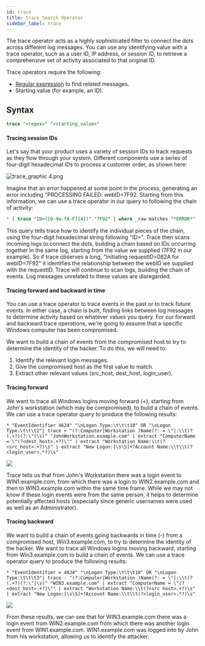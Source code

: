 ```yaml
---
id: trace
title: trace Search Operator
sidebar_label: trace
---
```


The trace operator acts as a highly sophisticated filter to connect the dots across different log messages. You can use any identifying value with a trace operator, such as a user ID, IP address, or session ID, to retrieve a comprehensive set of activity associated to that original ID.

Trace operators require the following:

* [Regular expression](../parse-operators/parse-variable-patterns-using-regex.md) to find related messages.
* Starting value (for example, an ID).

## Syntax

```sql
trace "<regex>" "<starting_value>"
```

#### Tracing session IDs

Let's say that your product uses a variety of session IDs to track requests as they flow through your system. Different components use a series of four-digit hexadecimal IDs to process a customer order, as shown here:

![trace_graphic 4.png](/img/search/searchquerylanguage/search-operators/trace_graphic.png)

Imagine that an error happened at some point in the process, generating an error including "PROCESSING FAILED: webID=7F92. Starting from this information, we can use a trace operator in our query to following the chain of activity:

```sql
* | trace "ID=([0-9a-fA-F]{4})" "7F92" | where _raw matches "*ERROR*"
```

This query tells trace how to identify the individual pieces of the chain, using the four-digit hexadecimal string following "ID=". Trace then scans incoming logs to connect the dots, building a chain based on IDs occurring together in the same log, starting from the value we supplied (7F92 in our example). So if trace observes a long, "Initiating requestID=082A for webID=7F92" it identifies the relationship between the webID we supplied with the requestID. Trace will continue to scan
logs, building the chain of events. Log messages unrelated to these values are disregarded.

#### Tracing forward and backward in time

You can use a trace operator to trace events in the past or to track future events. In either case, a chain is built, finding links between log messages to determine activity based on whatever values you query. For our forward and backward trace operations, we're going to assume that a specific Windows computer has been compromised.

We want to build a chain of events from the compromised host to try to determine the identity of the hacker. To do this, we will need to:

1. Identify the relevant login messages.
1. Give the compromised host as the first value to match.
1. Extract other relevant values (src_host, dest_host, login_user).

#### Tracing forward

We want to trace all Windows logins moving forward (+), starting from John's workstation (which may be compromised), to build a chain of events. We can use a trace operator query to produce the following results:

```
* "EventIdentifier 4624" "\nLogon Type:\t\t\t10" OR "\nLogon Type:\t\t\t2"| trace + "(?:Computer|Workstation )Name(?: = \"|:\\t)?(.+?)(?:\"|\s)" "JohnWorkstation.example.com" | extract "ComputerName = \"(?<dest_host>.+?)\"" | extract "Workstation Name:\\t(?<src_host>.+?)\s" | extract "New Logon:[\s\S]+?Account Name:\\t\\t(?<login_user>.*?)\s"
```

![](/img/reuse/query-search/trace_forward_example.png)

Trace tells us that from John's Workstation there was a login event to WIN1.example.com, from which there was a login to WIN2.example.com and then to WIN3.example.com within the same time frame. While we may not know if these login events were from the same person, it helps to determine potentially affected hosts (especially since generic usernames were used as well as an Administrator).

#### Tracing backward

We want to build a chain of events going backwards in time (-) from a compromised host, Win3.example.com, to try to determine the identity of the hacker. We want to trace all Windows logins moving backward, starting from Win3.example.com to build a chain of events. We can use a trace operator query to produce the following results:

```
* "EventIdentifier = 4624" "\nLogon Type:\t\t\t10" OR "\nLogon Type:\t\t\t3"| trace - "(?:Computer|Workstation )Name(?: = \"|:\\t)?(.+?)(?:\"|\s)" "WIN3.example.com" | extract "ComputerName = \"(?<dest_host>.+?)\"" | extract "Workstation Name:\\t(?<src host>.+?)\s" | extract "New Logon:[\s\S]+?Account Name:\\t\\t(?<login_user>.*?)\s"
```

![](/img/reuse/query-search/trace_backwards_example.png)

From these results, we can see that for WIN3.example.com there was a login event from WIN2.example.com from which there was another login event from WIN1.example.com. WIN1.example.com was logged into by John from his workstation, allowing us to identify the attacker.
